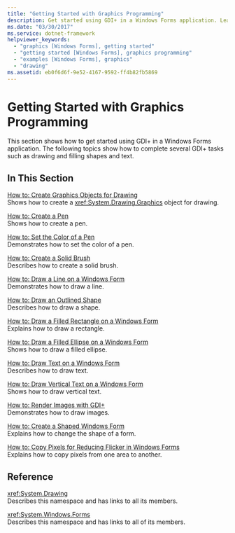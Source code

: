 ```yaml
---
title: "Getting Started with Graphics Programming"
description: Get started using GDI+ in a Windows Forms application. Learn how to complete several GDI+ tasks, such as drawing and filling shapes and text.
ms.date: "03/30/2017"
ms.service: dotnet-framework
helpviewer_keywords: 
  - "graphics [Windows Forms], getting started"
  - "getting started [Windows Forms], graphics programming"
  - "examples [Windows Forms], graphics"
  - "drawing"
ms.assetid: eb0f6d6f-9e52-4167-9592-ff4b82fb5869
---
```

# Getting Started with Graphics Programming

This section shows how to get started using GDI+ in a Windows Forms application. The following topics show how to complete several GDI+ tasks such as drawing and filling shapes and text.  
  
## In This Section  

 [How to: Create Graphics Objects for Drawing](how-to-create-graphics-objects-for-drawing.md)  
 Shows how to create a <xref:System.Drawing.Graphics> object for drawing.  
  
 [How to: Create a Pen](how-to-create-a-pen.md)  
 Shows how to create a pen.  
  
 [How to: Set the Color of a Pen](how-to-set-the-color-of-a-pen.md)  
 Demonstrates how to set the color of a pen.  
  
 [How to: Create a Solid Brush](how-to-create-a-solid-brush.md)  
 Describes how to create a solid brush.  
  
 [How to: Draw a Line on a Windows Form](how-to-draw-a-line-on-a-windows-form.md)  
 Demonstrates how to draw a line.  
  
 [How to: Draw an Outlined Shape](how-to-draw-an-outlined-shape.md)  
 Describes how to draw a shape.  
  
 [How to: Draw a Filled Rectangle on a Windows Form](how-to-draw-a-filled-rectangle-on-a-windows-form.md)  
 Explains how to draw a rectangle.  
  
 [How to: Draw a Filled Ellipse on a Windows Form](how-to-draw-a-filled-ellipse-on-a-windows-form.md)  
 Shows how to draw a filled ellipse.  
  
 [How to: Draw Text on a Windows Form](how-to-draw-text-on-a-windows-form.md)  
 Describes how to draw text.  
  
 [How to: Draw Vertical Text on a Windows Form](how-to-draw-vertical-text-on-a-windows-form.md)  
 Shows how to draw vertical text.  
  
 [How to: Render Images with GDI+](how-to-render-images-with-gdi.md)  
 Demonstrates how to draw images.  
  
 [How to: Create a Shaped Windows Form](how-to-create-a-shaped-windows-form.md)  
 Explains how to change the shape of a form.  
  
 [How to: Copy Pixels for Reducing Flicker in Windows Forms](how-to-copy-pixels-for-reducing-flicker-in-windows-forms.md)  
 Explains how to copy pixels from one area to another.  
  
## Reference  

 <xref:System.Drawing>  
 Describes this namespace and has links to all its members.  
  
 <xref:System.Windows.Forms>  
 Describes this namespace and has links to all of its members.

